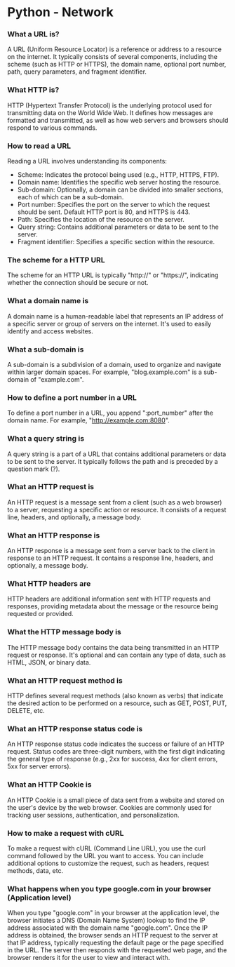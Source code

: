 # Python - Network

### What a URL is?
A URL (Uniform Resource Locator) is a reference or address to a resource on the internet. It typically consists of several components, including the scheme (such as HTTP or HTTPS), the domain name, optional port number, path, query parameters, and fragment identifier.

### What HTTP is?
HTTP (Hypertext Transfer Protocol) is the underlying protocol used for transmitting data on the World Wide Web. It defines how messages are formatted and transmitted, as well as how web servers and browsers should respond to various commands.

### How to read a URL
Reading a URL involves understanding its components:

- Scheme: Indicates the protocol being used (e.g., HTTP, HTTPS, FTP).
- Domain name: Identifies the specific web server hosting the resource.
- Sub-domain: Optionally, a domain can be divided into smaller sections, each of which can be a sub-domain.
- Port number: Specifies the port on the server to which the request should be sent. Default HTTP port is 80, and HTTPS is 443.
- Path: Specifies the location of the resource on the server.
- Query string: Contains additional parameters or data to be sent to the server.
- Fragment identifier: Specifies a specific section within the resource.

### The scheme for a HTTP URL
The scheme for an HTTP URL is typically "http://" or "https://", indicating whether the connection should be secure or not.

### What a domain name is
A domain name is a human-readable label that represents an IP address of a specific server or group of servers on the internet. It's used to easily identify and access websites.

### What a sub-domain is
A sub-domain is a subdivision of a domain, used to organize and navigate within larger domain spaces. For example, "blog.example.com" is a sub-domain of "example.com".

### How to define a port number in a URL
To define a port number in a URL, you append ":port_number" after the domain name. For example, "http://example.com:8080".

### What a query string is
A query string is a part of a URL that contains additional parameters or data to be sent to the server. It typically follows the path and is preceded by a question mark (?).

### What an HTTP request is
An HTTP request is a message sent from a client (such as a web browser) to a server, requesting a specific action or resource. It consists of a request line, headers, and optionally, a message body.

### What an HTTP response is
An HTTP response is a message sent from a server back to the client in response to an HTTP request. It contains a response line, headers, and optionally, a message body.

### What HTTP headers are
HTTP headers are additional information sent with HTTP requests and responses, providing metadata about the message or the resource being requested or provided.

### What the HTTP message body is
The HTTP message body contains the data being transmitted in an HTTP request or response. It's optional and can contain any type of data, such as HTML, JSON, or binary data.

### What an HTTP request method is
HTTP defines several request methods (also known as verbs) that indicate the desired action to be performed on a resource, such as GET, POST, PUT, DELETE, etc.

### What an HTTP response status code is
An HTTP response status code indicates the success or failure of an HTTP request. Status codes are three-digit numbers, with the first digit indicating the general type of response (e.g., 2xx for success, 4xx for client errors, 5xx for server errors).

### What an HTTP Cookie is
An HTTP Cookie is a small piece of data sent from a website and stored on the user's device by the web browser. Cookies are commonly used for tracking user sessions, authentication, and personalization.

### How to make a request with cURL
To make a request with cURL (Command Line URL), you use the curl command followed by the URL you want to access. You can include additional options to customize the request, such as headers, request methods, data, etc.

### What happens when you type google.com in your browser (Application level)
When you type "google.com" in your browser at the application level, the browser initiates a DNS (Domain Name System) lookup to find the IP address associated with the domain name "google.com". Once the IP address is obtained, the browser sends an HTTP request to the server at that IP address, typically requesting the default page or the page specified in the URL. The server then responds with the requested web page, and the browser renders it for the user to view and interact with.